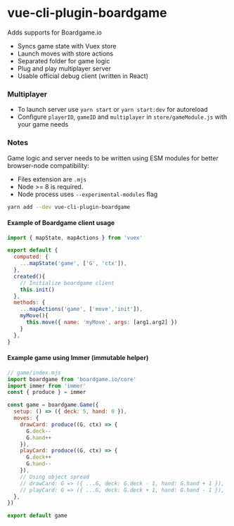 # vue-cli-plugin-boardgame
Adds supports for Boardgame.io

* Syncs game state with Vuex store
* Launch moves with store actions
* Separated folder for game logic
* Plug and play multiplayer server 
* Usable official debug client (written in React)

### Multiplayer

* To launch server use `yarn start` or `yarn start:dev` for autoreload
* Configure `playerID`, `gameID` and `multiplayer` in `store/gameModule.js` with your game needs


### Notes

Game logic and server needs to be written using ESM modules for better browser-node compatibility:
  * Files extension are `.mjs`
  * Node >= 8 is required.
  * Node process uses `--experimental-modules` flag

```sh
yarn add --dev vue-cli-plugin-boardgame
```

#### Example of Boardgame client usage
```js
import { mapState, mapActions } from 'vuex'

export default {
  computed: {
    ...mapState('game', ['G', 'ctx']),
  },
  created(){
    // Initialize boardgame client
    this.init() 
  },
  methods: {
    ...mapActions('game', ['move','init']),
    myMove(){
      this.move({ name: 'myMove', args: [arg1,arg2] })
    }
  },
}
```

#### Example game using Immer (immutable helper)
```js
// game/index.mjs
import boardgame from 'boardgame.io/core'
import immer from 'immer'
const { produce } = immer

const game = boardgame.Game({
  setup: () => ({ deck: 5, hand: 0 }),
  moves: {
    drawCard: produce((G, ctx) => {
      G.deck--
      G.hand++
    }),
    playCard: produce((G, ctx) => {
      G.deck++
      G.hand--
    }),
    // Using object spread
    // drawCard: G => ({ ...G, deck: G.deck - 1, hand: G.hand + 1 }),
    // playCard: G => ({ ...G, deck: G.deck + 1, hand: G.hand - 1 }),
  },
})

export default game

